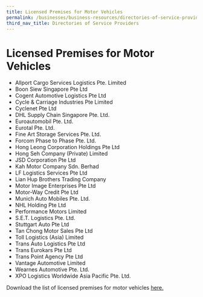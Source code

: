 ```yaml
---
title: Licensed Premises for Motor Vehicles
permalink: /businesses/business-resources/directories-of-service-providers/licensed-premises-for-motor-vehicles
third_nav_title: Directories of Service Providers
---
```


# Licensed Premises for Motor Vehicles

-   Allport Cargo Services Logistics Pte. Limited
-   Boon Siew Singapore Pte Ltd
-   Cogent Automotive Logistics Pte Ltd
-   Cycle & Carriage Industries Pte Limited
-   Cyclenet Pte Ltd
-   DHL Supply Chain Singapore Pte. Ltd.
-   Euroautomobil Pte. Ltd.
-   Eurotal Pte. Ltd.
-   Fine Art Storage Services Pte. Ltd.
-   Forcom Phase to Phase Pte. Ltd.
-   Hong Leong Corporation Holdings Pte Ltd
-   Hong Seh Company (Private) Limited
-   JSD Corporation Pte Ltd
-   Kah Motor Company Sdn. Berhad
-   LF Logistics Services Pte Ltd
-   Lian Hup Brothers Trading Company
-   Motor Image Enterprises Pte Ltd
-   Motor-Way Credit Pte Ltd
-   Munich Auto Mobiles Pte. Ltd.
-   NHL Holding Pte Ltd
-   Performance Motors Limited
-   S.E.T. Logistics Pte. Ltd.
-   Stuttgart Auto Pte Ltd
-   Tan Chong Motor Sales Pte Ltd
-   Toll Logistics (Asia) Limited
-   Trans Auto Logistics Pte Ltd
-   Trans Eurokars Pte Ltd
-   Trans Point Agency Pte Ltd
-   Vantage Automotive Limited
-   Wearnes Automotive Pte. Ltd.
-   XPO Logistics Worldwide Asia Pacific Pte. Ltd.

Download the list of licensed premises for motor vehicles [here.](/documents/businesses/Licensed-Premises-for-MotorVehicles-201119.pdf)
